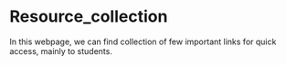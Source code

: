 # Resource_collection
In this webpage, we can find collection of few important links for quick access, mainly to students.
